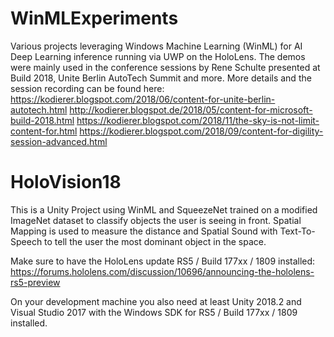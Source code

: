 # WinMLExperiments
Various projects leveraging Windows Machine Learning (WinML) for AI Deep Learning inference running via UWP on the HoloLens. 
The demos were mainly used in the conference sessions by Rene Schulte presented at Build 2018, Unite Berlin AutoTech Summit and more. 
More details and the session recording can be found here:
https://kodierer.blogspot.com/2018/06/content-for-unite-berlin-autotech.html
http://kodierer.blogspot.de/2018/05/content-for-microsoft-build-2018.html
https://kodierer.blogspot.com/2018/11/the-sky-is-not-limit-content-for.html
https://kodierer.blogspot.com/2018/09/content-for-digility-session-advanced.html

# HoloVision18
This is a Unity Project using WinML and SqueezeNet trained on a modified ImageNet dataset to classify objects the user is seeing in front. Spatial Mapping is used to measure the distance and Spatial Sound with Text-To-Speech to tell the user the most dominant object in the space.

Make sure to have the HoloLens update RS5 / Build 177xx / 1809 installed:  
https://forums.hololens.com/discussion/10696/announcing-the-hololens-rs5-preview

On your development machine you also need at least Unity 2018.2 and Visual Studio 2017 with the Windows SDK for RS5 / Build 177xx / 1809 installed.
